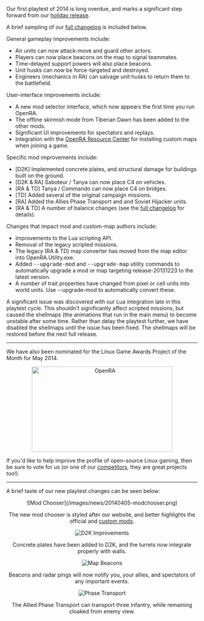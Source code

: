 Our first playtest of 2014 is long overdue, and marks a significant step forward from our [holiday release](news/release-20131223/).

A brief sampling of our [full changelog](https://github.com/OpenRA/OpenRA/blob/playtest-20140405/CHANGELOG) is included below.

General gameplay improvements include:

- Air units can now attack-move and guard other actors.
- Players can now place beacons on the map to signal teammates.
- Time-delayed support powers will also place beacons.
- Unit husks can now be force-targeted and destroyed.
- Engineers (mechanics in RA) can salvage unit husks to return them to the battlefield.

User-interface improvements include:

- A new mod selector interface, which now appears the first time you run OpenRA.
- The offline skirmish mode from Tiberian Dawn has been added to the other mods.
- Significant UI improvements for spectators and replays.
- Integration with the [OpenRA Resource Center](http://resource.openra.net) for installing custom maps when joining a game.

Specific mod improvements include:

- [D2K] Implemented concrete plates, and structural damage for buildings built on the ground.
- [D2K &amp; RA] Saboteur / Tanya can now place C4 on vehicles.
- [RA &amp; TD] Tanya / Commando can now place C4 on bridges.
- [TD] Added several of the original campaign missions.
- [RA] Added the Allies Phase Transport and and Soviet Hijacker units.
- [RA &amp; TD] A number of balance changes (see the [full changelog](https://github.com/OpenRA/OpenRA/blob/playtest-20140405/CHANGELOG) for details).

Changes that impact mod and custom-map authors include:

- Improvements to the Lua scripting API.
- Removal of the legacy scripted missions.
- The legacy (RA &amp; TD) map converter has moved from the map editor into OpenRA.Utility.exe.
- Added <span style="font-family: monospace;" markdown="0">--upgrade-mod</span> and <span style="font-family: monospace;" markdown="0">--upgrade-map</span> utility commands to automatically upgrade a mod or map targeting release-20131223 to the latest version.
- A number of trait properties have changed from pixel or cell units into world units. Use --upgrade-mod to automatically convert these.


A significant issue was discovered with our Lua integration late in this playtest cycle.  This shouldn't significantly affect scripted missions, but caused the shellmaps (the animations that run in the main menu) to become unstable after some time.
Rather than delay the playtest further, we have disabled the shellmaps until the issue has been fixed.  The shellmaps will be restored before the next full release.

<hr />

We have also been nominated for the Linux Game Awards Project of the Month for May 2014.

<div style="text-align:center" markdown="1">
<a href="http://www.linuxgameawards.org/game/openra"><img src="http://www.linuxgameawards.org/sites/default/files/styles/medium/public/50/potm1405_banner.jpg?itok=3vIW4Mju" width="370" height="224" alt="OpenRA"></a>
</div>

If you'd like to help improve the profile of open-source Linux gaming, then be sure to vote for us (or one of our [competitors](http://www.linuxgameawards.org/award-instance/project-of-the-month-may-2014), they are great projects too!).

<hr />

A brief taste of our new playtest changes can be seen below:

<div style="text-align:center" markdown="1">
![Mod Chooser](/images/news/20140405-modchooser.png)

The new mod chooser is styled after our website, and better highlights the official and [custom mods](https://github.com/OpenRA/OpenRA/wiki/Modding-Guide).

![D2K Improvements](/images/news/20140405-d2k.png)

Concrete plates have been added to D2K, and the turrets now integrate properly with walls.

![Map Beacons](/images/news/20140405-beacons.png)

Beacons and radar pings will now notify you, your allies, and spectators of any important events.

![Phase Transport](/images/news/20140405-ra.png)

The Allied Phase Transport can transport three infantry, while remaining cloaked from enemy view.

</div>
